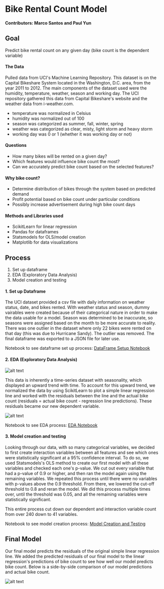 # Bike Rental Count Model
#### Contributors: Marco Santos and Paul Yun

## Goal
Predict bike rental count on any given day (bike count is the dependent variable)

#### The Data
Pulled data from UCI's Machine Learning Repository. This dataset is on the Capital Bikeshare System located in the Washington, D.C. area, from the year 2011 to 2012. The main components of the dataset used were the humidity, temperature, weather, season and working day. The UCI repository gathered this data from Capital Bikeshare's website and the weather data from i-weather.com. 

- temperature was normalized in Celsius
- humidity was normalized out of 100
- season was categorized as summer, fall, winter, spring
- weather was categorized as clear, misty, light storm and heavy storm
- working day was 0 or 1 (whether it was working day or not)

#### Questions
- How many bikes will be rented on a given day?
- Which features would influence bike count the most?
- Can we accurately predict bike count based on the selected features?

#### Why bike count?
- Determine distribution of bikes through the system based on predicted demand
- Profit potential based on bike count under particular conditions
- Possibly increase advertisement during high bike count days

#### Methods and Libraries used
- ScikitLearn for linear regression
- Pandas for dataframes
- Statsmodels for OLS/model creation
- Matplotlib for data visualizations

## Process
1. Set up dataframe
2. EDA (Exploratory Data Analysis)
3. Model creation and testing

#### 1. Set up Dataframe
The UCI dataset provided a csv file with daily information on weather status, date, and bikes rented. With weather status and season, dummy vairables were created because of their categorical nature in order to make the data usable for a model. Season was determined to be inaccurate, so seasons were assigned based on the month to be more accurate to reality. There was one outlier in the dataset where only 22 bikes were rented on that day (this was due to Hurricane Sandy). The outlier was removed. The final dataframe was exported to a JSON file for later use.

Notebook to see dataframe set up process: [DataFrame Setup Notebook](https://github.com/marcosan93/Bike_predictor/blob/master/DF_Setup.ipynb)

#### 2. EDA (Exploratory Data Analysis)
![alt text](https://github.com/marcosan93/Bike_predictor/blob/master/Visualizations/scatter_bike_regression.png)

This data is inherently a time-series dataset with seasonality, which displayed an upward trend with time. To account for this upward trend, we normalized the data by using ScikitLearn to plot a simple linear regression line and worked with the residuals between the line and the actual bike count (residuals = actual bike count - regression line predictions). These residuals became our new dependent variable.

![alt text](https://github.com/marcosan93/Bike_predictor/blob/master/Visualizations/scatter_bike_trend.png)

Notebook to see EDA process: [EDA Notebook](https://github.com/marcosan93/Bike_predictor/blob/master/Graphing%20and%20Plotting.ipynb)

#### 3. Model creation and testing
Looking through our data, with so many categorical variables, we decided to first create interaction variables between all features and see which ones were statistically significant at a 95% confidence interval. To do so, we used Statsmodels's OLS method to create our first model with all these variables and checked each one's p-value. We cut out every variable that had a p-value of 0.9 or higher, and then ran the model again using the remaining variables. We repeated this process until there were no variables with p-values above the 0.9 threshold. From there, we lowered the cut-off threshold to 0.8 and reran the model. We did this process multiple times over, until the threshold was 0.05, and all the remaining variables were statistically significant.

This entire process cut down our dependent and interaction variable count from over 240 down to 41 variables.

Notebook to see model creation process: [Model Creation and Testing](https://github.com/marcosan93/Bike_predictor/blob/master/Model_creation.ipynb)


## Final Model
Our final model predicts the residuals of the original simple linear regression line. We added the predicted residuals of our final model to the linear regression's predictions of bike count to see how well our model predicts bike count. Below is a side-by-side comparison of our model predictions and actual bike count.

![alt text](https://github.com/marcosan93/Bike_predictor/blob/master/Visualizations/model_vs_actual.png)
